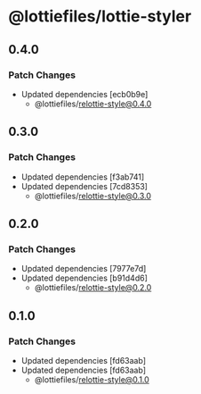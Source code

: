 # @lottiefiles/lottie-styler

## 0.4.0

### Patch Changes

- Updated dependencies [ecb0b9e]
  - @lottiefiles/relottie-style@0.4.0

## 0.3.0

### Patch Changes

- Updated dependencies [f3ab741]
- Updated dependencies [7cd8353]
  - @lottiefiles/relottie-style@0.3.0

## 0.2.0

### Patch Changes

- Updated dependencies [7977e7d]
- Updated dependencies [b91d4d6]
  - @lottiefiles/relottie-style@0.2.0

## 0.1.0

### Patch Changes

- Updated dependencies [fd63aab]
- Updated dependencies [fd63aab]
  - @lottiefiles/relottie-style@0.1.0

